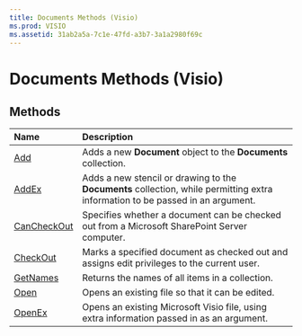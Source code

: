 ```yaml
---
title: Documents Methods (Visio)
ms.prod: VISIO
ms.assetid: 31ab2a5a-7c1e-47fd-a3b7-3a1a2980f69c
---
```



# Documents Methods (Visio)

## Methods



|**Name**|**Description**|
|:-----|:-----|
|[Add](documents-add-method-visio.md)|Adds a new  **Document** object to the **Documents** collection.|
|[AddEx](documents-addex-method-visio.md)|Adds a new stencil or drawing to the  **Documents** collection, while permitting extra information to be passed in an argument.|
|[CanCheckOut](documents-cancheckout-method-visio.md)|Specifies whether a document can be checked out from a Microsoft SharePoint Server computer.|
|[CheckOut](documents-checkout-method-visio.md)|Marks a specified document as checked out and assigns edit privileges to the current user.|
|[GetNames](documents-getnames-method-visio.md)|Returns the names of all items in a collection.|
|[Open](documents-open-method-visio.md)|Opens an existing file so that it can be edited.|
|[OpenEx](documents-openex-method-visio.md)|Opens an existing Microsoft Visio file, using extra information passed in as an argument.|

